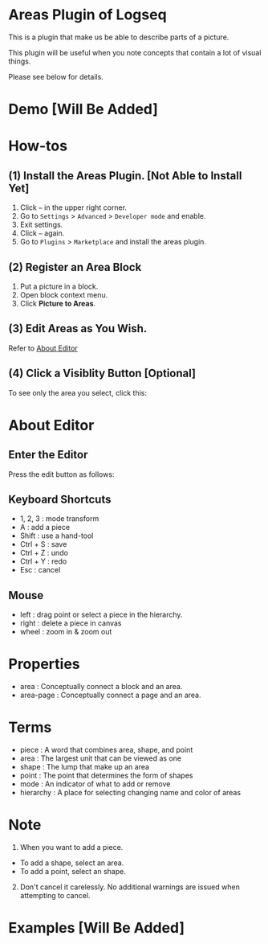 # Areas Plugin of Logseq
This is a plugin that make us be able to describe parts of a picture.

This plugin will be useful when you note concepts that contain a lot of visual things.

Please see below for details.

# Demo \[Will Be Added\]

# How-tos
## (1) Install the Areas Plugin. \[Not Able to Install Yet\]
1. Click `⋯` in the upper right corner.
2. Go to `Settings` > `Advanced` > `Developer mode` and enable.
3. Exit settings.
4. Click `⋯` again.
5. Go to `Plugins` > `Marketplace` and install the areas plugin.
## (2) Register an Area Block
1. Put a picture in a block.
2. Open block context menu.
3. Click **Picture to Areas**.
## (3) Edit Areas as You Wish.
Refer to [About Editor](https://github.com/bsongOT/logseq-plugin-areas/edit/main/README.md#about-editor)
## (4) Click a Visiblity Button \[Optional\]
To see only the area you select, click this:

# About Editor
## Enter the Editor
Press the edit button as follows:
## Keyboard Shortcuts
+ 1, 2, 3 : mode transform
+ A : add a piece
+ Shift : use a hand-tool
+ Ctrl + S : save
+ Ctrl + Z : undo
+ Ctrl + Y : redo
+ Esc : cancel
## Mouse
+ left : drag point or select a piece in the hierarchy.
+ right : delete a piece in canvas
+ wheel : zoom in & zoom out

# Properties
+ area : Conceptually connect a block and an area.
+ area-page : Conceptually connect a page and an area.

# Terms
+ piece : A word that combines area, shape, and point
+ area : The largest unit that can be viewed as one
+ shape : The lump that make up an area
+ point : The point that determines the form of shapes
+ mode : An indicator of what to add or remove
+ hierarchy : A place for selecting changing name and color of areas

# Note
1. When you want to add a piece.
  + To add a shape, select an area.
  + To add a point, select an shape.
2. Don't cancel it carelessly. No additional warnings are issued when attempting to cancel.

# Examples \[Will Be Added\]
